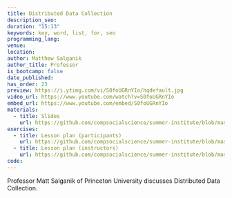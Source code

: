 ```yaml
---
title: Distributed Data Collection
description_seo:
duration: "15:13"
keywords: key, word, list, for, seo
programming_lang:
venue:
location:
author: Matthew Salganik
author_title: Professor
is_bootcamp: false
date_published:
has_order: 23
preview: https://i.ytimg.com/vi/S0foUGRnYIo/hqdefault.jpg
video_url: https://www.youtube.com/watch?v=S0foUGRnYIo
embed_url: https://www.youtube.com/embed/S0foUGRnYIo
materials:
  - title: Slides
    url: https://github.com/compsocialscience/summer-institute/blob/master/2020/materials/day5-mass-collaboration/04-distributed_data_collection.pdf
exercises:
  - title: Lesson plan (participants)
    url: https://github.com/compsocialscience/summer-institute/blob/master/2021/materials/day5-mass-collaboration/activity/lesson_plan_masscollaboration_participant.md#lesson-plan-for-participants
  - title: Lesson plan (instructors)
    url: https://github.com/compsocialscience/summer-institute/blob/master/2021/materials/day5-mass-collaboration/activity/lesson_plan_masscollaboration_instructor.md#lesson-plan-for-instructors
code:
---
```


Professor Matt Salganik of Princeton University discusses Distributed Data Collection.
